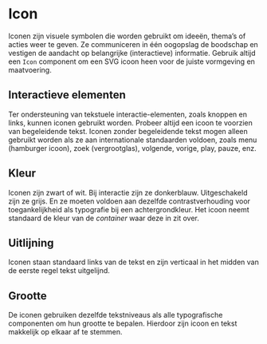 # Icon

Iconen zijn visuele symbolen die worden gebruikt om ideeën, thema’s of acties weer te geven. Ze communiceren in één oogopslag de boodschap en vestigen de aandacht op belangrijke (interactieve) informatie. Gebruik altijd een `Icon` component om een SVG icoon heen voor de juiste vormgeving en maatvoering.

## Interactieve elementen

Ter ondersteuning van tekstuele interactie-elementen, zoals knoppen en links, kunnen iconen gebruikt worden. Probeer altijd een icoon te voorzien van begeleidende tekst. Iconen zonder begeleidende tekst mogen alleen gebruikt worden als ze aan internationale standaarden voldoen, zoals menu (hamburger icoon), zoek (vergrootglas), volgende, vorige, play, pauze, enz.

## Kleur

Iconen zijn zwart of wit. Bij interactie zijn ze donkerblauw. Uitgeschakeld zijn ze grijs. En ze moeten voldoen aan dezelfde contrastverhouding voor toegankelijkheid als typografie bij een achtergrondkleur. Het icoon neemt standaard de kleur van de _container_ waar deze in zit over.

## Uitlijning

Iconen staan standaard links van de tekst en zijn verticaal in het midden van de eerste regel tekst uitgelijnd.

## Grootte

<!-- (TODO: linken naar typografie docs) -->

De iconen gebruiken dezelfde tekstniveaus als alle typografische componenten om hun grootte te bepalen. Hierdoor zijn icoon en tekst makkelijk op elkaar af te stemmen.
